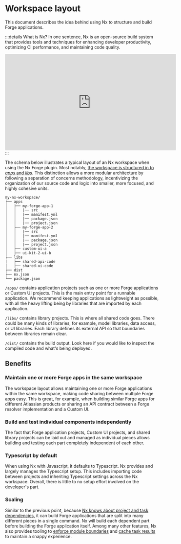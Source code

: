 # Workspace layout

This document describes the idea behind using Nx to structure and build Forge applications.

:::details What is Nx?
In one sentence, Nx is an open-source build system that provides tools and techniques for enhancing developer productivity, optimizing CI performance, and maintaining code quality.

<iframe width="560" height="315" src="https://www.youtube.com/embed/-_4WMl-Fn0w?si=_zWHiOFzci0Oo0lb" title="YouTube video player" frameborder="0" allow="accelerometer; autoplay; clipboard-write; encrypted-media; gyroscope; picture-in-picture; web-share" allowfullscreen></iframe>
:::

The schema below illustrates a typical layout of an Nx workspace when using the Nx Forge plugin. Most notably, [the workspace is structured in to _apps_ and _libs_](https://nx.dev/concepts/more-concepts/applications-and-libraries). This distinction allows a more modular architecture by following a separation of concerns methodology, incentivizing the organization of our source code and logic into smaller, more focused, and highly cohesive units.

```
my-nx-workspace/
├── apps
│   ├── my-forge-app-1
│   │   |── src
│   │   |── manifest.yml
│   │   |── package.json
│   │   |── project.json
│   ├── my-forge-app-2
│   │   |── src
│   │   |── manifest.yml
│   │   |── package.json
│   │   |── project.json
│   ├── custom-ui-a
│   ├── ui-kit-2-ui-b
├── libs
|   ├── shared-api-code
|   ├── shared-ui-code
├── dist
├── nx.json
└── package.json
```

`/apps/` contains application projects such as one or more Forge applications or Custom UI projects. This is the main entry point for a runnable application. We recommend keeping applications as lightweight as possible, with all the heavy lifting being by libraries that are imported by each application.

`/libs/` contains library projects. This is where all shared code goes. There could be many kinds of libraries, for example, model libraries, data access, or UI libraries. Each library defines its external API so that boundaries between libraries remain clear.

`/dist/` contains the build output. Look here if you would like to inspect the compiled code and what's being deployed.

## Benefits

### Maintain one or more Forge apps in the same workspace

The workspace layout allows maintaining one or more Forge applications within the same workspace, making code sharing between multiple Forge apps easy. This is great, for example, when building similar Forge apps for different Atlassian products or sharing an API contract between a Forge resolver implementation and a Custom UI.

### Build and test individual components independently

The fact that Forge application projects, Custom UI projects, and shared library projects can be laid out and managed as individual pieces allows building and testing each part completely independent of each other. 

### Typescript by default

When using Nx with Javascript, it defaults to Typescript. Nx provides and largely manages the Typescript setup. This includes importing code between projects and inheriting Typescript settings across the Nx workspace. Overall, there is little to no setup effort involved on the developer's part.

### Scaling

Similar to the previous point, because [Nx knows about project and task dependencies](project-graph), it can build Forge applications that are split into many different pieces in a single command. Nx will build each dependent part before building the Forge application itself. Among many other features, Nx also provides tooling to [enforce module boundaries](https://nx.dev/recipes/enforce-module-boundaries#enforce-module-boundaries) and [cache task results](https://nx.dev/features/cache-task-results) to maintain a snappy experience.
